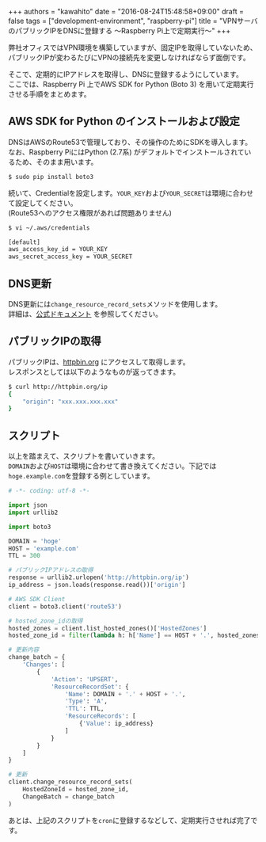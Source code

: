 +++
authors = "kawahito"
date = "2016-08-24T15:48:58+09:00"
draft = false
tags = ["development-environment", "raspberry-pi"]
title = "VPNサーバのパブリックIPをDNSに登録する 〜Raspberry Pi上で定期実行〜"
+++

弊社オフィスではVPN環境を構築していますが、固定IPを取得していないため、パブリックIPが変わるたびにVPNの接続先を変更しなければならず面倒です。  

そこで、定期的にIPアドレスを取得し、DNSに登録するようにしています。  
ここでは、Raspberry Pi 上でAWS SDK for Python (Boto 3) を用いて定期実行させる手順をまとめます。


## AWS SDK for Python のインストールおよび設定
DNSはAWSのRoute53で管理しており、その操作のためにSDKを導入します。  
なお、Raspberry PiにはPython (2.7系) がデフォルトでインストールされているため、そのまま用います。  

```sh
$ sudo pip install boto3
```

続いて、Credentialを設定します。```YOUR_KEY```および```YOUR_SECRET```は環境に合わせて設定してください。  
(Route53へのアクセス権限があれば問題ありません)

```sh
$ vi ~/.aws/credentials
```

```sh
[default]
aws_access_key_id = YOUR_KEY
aws_secret_access_key = YOUR_SECRET
```

## DNS更新
DNS更新には```change_resource_record_sets```メソッドを使用します。  
詳細は、[公式ドキュメント](http://boto3.readthedocs.io/en/latest/reference/services/route53.html#Route53.Client.change_resource_record_sets) を参照してください。


## パブリックIPの取得
パブリックIPは、[httpbin.org](http://httpbin.org) にアクセスして取得します。  
レスポンスとしては以下のようなものが返ってきます。

```sh
$ curl http://httpbin.org/ip
{
    "origin": "xxx.xxx.xxx.xxx"
}
```

## スクリプト
以上を踏まえて、スクリプトを書いていきます。  
``DOMAIN``および``HOST``は環境に合わせて書き換えてください。下記では``hoge.example.com``を登録する例としています。


```python
# -*- coding: utf-8 -*-

import json
import urllib2

import boto3

DOMAIN = 'hoge'
HOST = 'example.com'
TTL = 300

# パブリックIPアドレスの取得
response = urllib2.urlopen('http://httpbin.org/ip')
ip_address = json.loads(response.read())['origin']

# AWS SDK Client
client = boto3.client('route53')

# hosted_zone_idの取得
hosted_zones = client.list_hosted_zones()['HostedZones']
hosted_zone_id = filter(lambda h: h['Name'] == HOST + '.', hosted_zones)[0]['Id']

# 更新内容
change_batch = {
    'Changes': [
        {
            'Action': 'UPSERT',
            'ResourceRecordSet': {
                'Name': DOMAIN + '.' + HOST + '.',
                'Type': 'A',
                'TTL': TTL,
                'ResourceRecords': [
                    {'Value': ip_address}
                ]
            }
        }
    ]
}

# 更新
client.change_resource_record_sets(
    HostedZoneId = hosted_zone_id,
    ChangeBatch = change_batch
)
```

あとは、上記のスクリプトを```cron```に登録するなどして、定期実行させれば完了です。
